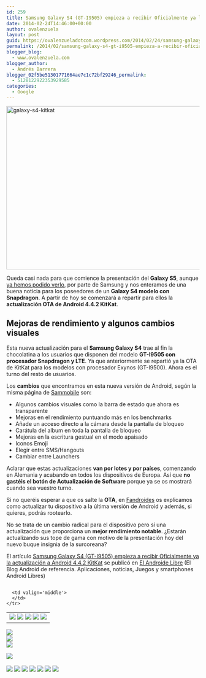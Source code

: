 ```yaml
---
id: 259
title: Samsung Galaxy S4 (GT-I9505) empieza a recibir Oficialmente ya la actualización a Android 4.4.2 KitKat
date: 2014-02-24T14:46:00+00:00
author: ovalenzuela
layout: post
guid: https://ovalenzueladotcom.wordpress.com/2014/02/24/samsung-galaxy-s4-gt-i9505-empieza-a-recibir-oficialmente-ya-la-actualizacion-a-android-4-4-2-kitkat
permalink: /2014/02/samsung-galaxy-s4-gt-i9505-empieza-a-recibir-oficialmente-ya-la-actualizacion-a-android-4-4-2-kitkat.html
blogger_blog:
  - www.ovalenzuela.com
blogger_author:
  - Andrés Barrera
blogger_02f5be51301771664ae7c1c72bf29246_permalink:
  - 5128122922353929585
categories:
  - Google
---
```

[<img class="alignnone size-large wp-image-128786" alt="galaxy-s4-kitkat" src="http://www.elandroidelibre.com/wp-content/uploads/2014/02/galaxy-s4-kitkat-680x426.png" width="680" height="426" />](http://www.elandroidelibre.com/wp-content/uploads/2014/02/galaxy-s4-kitkat.png)

Queda casi nada para que comience la presentación del **Galaxy S5**, aunque <a title="Samsung Galaxy S5. Fotos en detalle y completamente desvelado antes de su presentación" href="http://www.elandroidelibre.com/2014/02/samsung-galaxy-s5-fotos-en-detalle-y-completamente-desvelado-antes-de-su-presentacion.html" target="_blank">ya hemos podido verlo</a>, por parte de Samsung y nos enteramos de una buena noticia para los poseedores de un **Galaxy S4 modelo con Snapdragon**. A partir de hoy se comenzará a repartir para ellos la **actualización OTA de Android 4.4.2 KitKat**.

## Mejoras de rendimiento y algunos cambios visuales

Esta nueva actualización para el **Samsung Galaxy S4** trae al fin la chocolatina a los usuarios que disponen del modelo **GT-I9505 con procesador Snapdragon y LTE**. Ya que anteriormente se repartió ya la OTA de KitKat para los modelos con procesador Exynos (GT-I9500). Ahora es el turno del resto de usuarios.

Los **cambios** que encontramos en esta nueva versión de Android, según la misma página de <a href="http://www.sammobile.com/2014/02/24/samsung-galaxy-s4-lte-gt-i9505-receives-official-android-4-4-2-kitkat-update/" target="_blank">Sammobile</a> son:

  * Algunos cambios visuales como la barra de estado que ahora es transparente
  * Mejoras en el rendimiento puntuando más en los benchmarks
  * Añade un acceso directo a la cámara desde la pantalla de bloqueo
  * Carátula del album en toda la pantalla de bloqueo
  * Mejoras en la escritura gestual en el modo apaisado
  * Iconos Emoji
  * Elegir entre SMS/Hangouts
  * Cambiar entre Launchers

Aclarar que estas actualizaciones **van por lotes y por países**, comenzando en Alemania y acabando en todos los dispositivos de Europa. Así que **no gastéis el botón de Actualización de Software** porque ya se os mostrará cuando sea vuestro turno.

Si no queréis esperar a que os salte la **OTA**, en <a href="http://fandroides.com/restaura-tu-samsung-galaxy-s4-a-android-stock/" target="_blank">Fandroides</a> os explicamos como actualizar tu dispositivo a la última versión de Android y además, si quieres, podrás rootearlo.

No se trata de un cambio radical para el dispositivo pero sí una actualización que proporciona un **mejor rendimiento notable**. ¿Estarán actualizando sus tope de gama con motivo de la presentación hoy del nuevo buque insignia de la surcoreana?

El artículo [Samsung Galaxy S4 (GT-I9505) empieza a recibir Oficialmente ya la actualización a Android 4.4.2 KitKat](http://www.elandroidelibre.com/2014/02/samsung-galaxy-s4-gt-i9505-empieza-a-recibir-oficialmente-ya-la-actualiacion-a-android-4-4-2-kitkat.html) se publicó en [El Androide Libre](http://www.elandroidelibre.com) (El Blog Android de referencia. Aplicaciones, noticias, Juegos y smartphones Android Libres)


<img width="1" height="1" src="http://rss.feedsportal.com/c/34005/f/617036/s/377b0746/sc/5/mf.gif" border="0" /> 

<div>
  <table border='0'>
    <tr>
      <td valign='middle'>
        <a href="http://share.feedsportal.com/share/twitter/?u=http%3A%2F%2Fwww.elandroidelibre.com%2F2014%2F02%2Fsamsung-galaxy-s4-gt-i9505-empieza-a-recibir-oficialmente-ya-la-actualiacion-a-android-4-4-2-kitkat.html&t=Samsung+Galaxy+S4+%28GT-I9505%29+empieza+a+recibir+Oficialmente+ya+la+actualizaci%C3%B3n+a+Android+4.4.2+KitKat" target="_blank"><img src="http://res3.feedsportal.com/social/twitter.png" border="0" /></a> <a href="http://share.feedsportal.com/share/facebook/?u=http%3A%2F%2Fwww.elandroidelibre.com%2F2014%2F02%2Fsamsung-galaxy-s4-gt-i9505-empieza-a-recibir-oficialmente-ya-la-actualiacion-a-android-4-4-2-kitkat.html&t=Samsung+Galaxy+S4+%28GT-I9505%29+empieza+a+recibir+Oficialmente+ya+la+actualizaci%C3%B3n+a+Android+4.4.2+KitKat" target="_blank"><img src="http://res3.feedsportal.com/social/facebook.png" border="0" /></a> <a href="http://share.feedsportal.com/share/linkedin/?u=http%3A%2F%2Fwww.elandroidelibre.com%2F2014%2F02%2Fsamsung-galaxy-s4-gt-i9505-empieza-a-recibir-oficialmente-ya-la-actualiacion-a-android-4-4-2-kitkat.html&t=Samsung+Galaxy+S4+%28GT-I9505%29+empieza+a+recibir+Oficialmente+ya+la+actualizaci%C3%B3n+a+Android+4.4.2+KitKat" target="_blank"><img src="http://res3.feedsportal.com/social/linkedin.png" border="0" /></a> <a href="http://share.feedsportal.com/share/gplus/?u=http%3A%2F%2Fwww.elandroidelibre.com%2F2014%2F02%2Fsamsung-galaxy-s4-gt-i9505-empieza-a-recibir-oficialmente-ya-la-actualiacion-a-android-4-4-2-kitkat.html&t=Samsung+Galaxy+S4+%28GT-I9505%29+empieza+a+recibir+Oficialmente+ya+la+actualizaci%C3%B3n+a+Android+4.4.2+KitKat" target="_blank"><img src="http://res3.feedsportal.com/social/googleplus.png" border="0" /></a> <a href="http://share.feedsportal.com/share/email/?u=http%3A%2F%2Fwww.elandroidelibre.com%2F2014%2F02%2Fsamsung-galaxy-s4-gt-i9505-empieza-a-recibir-oficialmente-ya-la-actualiacion-a-android-4-4-2-kitkat.html&t=Samsung+Galaxy+S4+%28GT-I9505%29+empieza+a+recibir+Oficialmente+ya+la+actualizaci%C3%B3n+a+Android+4.4.2+KitKat" target="_blank"><img src="http://res3.feedsportal.com/social/email.png" border="0" /></a>
      </td>
      
      <td valign='middle'>
      </td>
    </tr>
  </table>
</div>

[<img src="http://da.feedsportal.com/r/186531041550/u/49/f/617036/c/34005/s/377b0746/sc/5/rc/1/rc.img" border="0" />](http://da.feedsportal.com/r/186531041550/u/49/f/617036/c/34005/s/377b0746/sc/5/rc/1/rc.htm)  
[<img src="http://da.feedsportal.com/r/186531041550/u/49/f/617036/c/34005/s/377b0746/sc/5/rc/2/rc.img" border="0" />](http://da.feedsportal.com/r/186531041550/u/49/f/617036/c/34005/s/377b0746/sc/5/rc/2/rc.htm)  
[<img src="http://da.feedsportal.com/r/186531041550/u/49/f/617036/c/34005/s/377b0746/sc/5/rc/3/rc.img" border="0" />](http://da.feedsportal.com/r/186531041550/u/49/f/617036/c/34005/s/377b0746/sc/5/rc/3/rc.htm)

[<img src="http://da.feedsportal.com/r/186531041550/u/49/f/617036/c/34005/s/377b0746/a2.img" border="0" />](http://da.feedsportal.com/r/186531041550/u/49/f/617036/c/34005/s/377b0746/a2.htm)
<img width="1" height="1" src="http://pi.feedsportal.com/r/186531041550/u/49/f/617036/c/34005/s/377b0746/a2t.img" border="0" /> 

<div>
  <a href="http://feeds.feedburner.com/~ff/elandroidelibre?a=f-4aBUkq-Io:aMLXX43Jt-s:ecdYMiMMAMM"><img src="http://feeds.feedburner.com/~ff/elandroidelibre?d=ecdYMiMMAMM" border="0" /></a> <a href="http://feeds.feedburner.com/~ff/elandroidelibre?a=f-4aBUkq-Io:aMLXX43Jt-s:V_sGLiPBpWU"><img src="http://feeds.feedburner.com/~ff/elandroidelibre?i=f-4aBUkq-Io:aMLXX43Jt-s:V_sGLiPBpWU" border="0" /></a> <a href="http://feeds.feedburner.com/~ff/elandroidelibre?a=f-4aBUkq-Io:aMLXX43Jt-s:7Q72WNTAKBA"><img src="http://feeds.feedburner.com/~ff/elandroidelibre?d=7Q72WNTAKBA" border="0" /></a> <a href="http://feeds.feedburner.com/~ff/elandroidelibre?a=f-4aBUkq-Io:aMLXX43Jt-s:dnMXMwOfBR0"><img src="http://feeds.feedburner.com/~ff/elandroidelibre?d=dnMXMwOfBR0" border="0" /></a> <a href="http://feeds.feedburner.com/~ff/elandroidelibre?a=f-4aBUkq-Io:aMLXX43Jt-s:yIl2AUoC8zA"><img src="http://feeds.feedburner.com/~ff/elandroidelibre?d=yIl2AUoC8zA" border="0" /></a> <a href="http://feeds.feedburner.com/~ff/elandroidelibre?a=f-4aBUkq-Io:aMLXX43Jt-s:qj6IDK7rITs"><img src="http://feeds.feedburner.com/~ff/elandroidelibre?d=qj6IDK7rITs" border="0" /></a> <a href="http://feeds.feedburner.com/~ff/elandroidelibre?a=f-4aBUkq-Io:aMLXX43Jt-s:I9og5sOYxJI"><img src="http://feeds.feedburner.com/~ff/elandroidelibre?d=I9og5sOYxJI" border="0" /></a>
</div>

<img src="http://feeds.feedburner.com/~r/elandroidelibre/~4/f-4aBUkq-Io" height="1" width="1" />